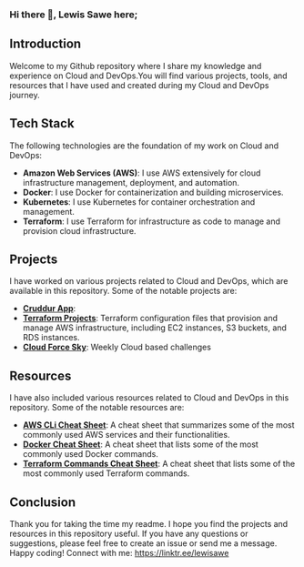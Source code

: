 ### Hi there 👋, Lewis Sawe here;

## Introduction

Welcome to my Github repository where I share my knowledge and experience on Cloud and DevOps.You will find various projects, tools, and resources that I have used and created during my Cloud and DevOps journey.

## Tech Stack

The following technologies are the foundation of my work on Cloud and DevOps:

- **Amazon Web Services (AWS)**: I use AWS extensively for cloud infrastructure management, deployment, and automation.
- **Docker**: I use Docker for containerization and building microservices.
- **Kubernetes**: I use Kubernetes for container orchestration and management.
- **Terraform**: I use Terraform for infrastructure as code to manage and provision cloud infrastructure.
## Projects

I have worked on various projects related to Cloud and DevOps, which are available in this repository. Some of the notable projects are:

- **[Cruddur App](https://github.com/lewisawe/aws-bootcamp-cruddur-2023)**: 
- **[Terraform Projects](https://github.com/lewisawe/Terraform_Projects)**: Terraform configuration files that provision and manage AWS infrastructure, including EC2 instances, S3 buckets, and RDS instances.
- **[Cloud Force Sky](https://github.com/lewisawe/CloudForce)**: Weekly Cloud based challenges

## Resources

I have also included various resources related to Cloud and DevOps in this repository. Some of the notable resources are:

- **[AWS CLi Cheat Sheet](https://github.com/aws/aws-cli)**: A cheat sheet that summarizes some of the most commonly used AWS services and their functionalities.
- **[Docker Cheat Sheet](https://docs.docker.com/get-started/docker_cheatsheet.pdf)**: A cheat sheet that lists some of the most commonly used Docker commands.
- **[Terraform Commands Cheat Sheet](https://github.com/scraly/terraform-cheat-sheet/blob/master/terraform-cheat-sheet.pdf)**: A cheat sheet that lists some of the most commonly used Terraform commands.


## Conclusion

Thank you for taking the time my readme. I hope you find the projects and resources in this repository useful. If you have any questions or suggestions, please feel free to create an issue or send me a message. Happy coding!
Connect with me: https://linktr.ee/lewisawe


